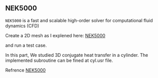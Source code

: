 ## NEK5000

`NEK5000` is a fast and scalable high-order solver for computational fluid dynamics (CFD) 
 

Create a 2D mesh as I explened here:
[NEK5000](http://nek5000.github.io/NekDoc/tutorials/conjht.html)

and run a test case. 

In this part, We studied 3D conjugate heat transfer in a cylinder. The implemented subroutine can be fined at cyl.usr file. 

Refrence [NEK5000](https://nek5000.mcs.anl.gov/)
